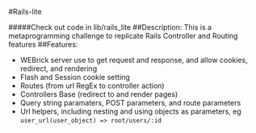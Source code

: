 #Rails-lite

#####Check out code in lib/rails_lite 
##Description:
This is a metaprogramming challenge to replicate Rails Controller and Routing features
##Features:
* WEBrick server use to get request and response, and allow cookies, redirect, and rendering
* Flash and Session cookie setting
* Routes (from url RegEx to controller action)
* Controllers Base (redirect to and render pages)
* Query string paramaters, POST parameters, and route parameters
* Url helpers, including nesting and using objects as parameters, eg `user_url(user_object) => root/users/:id`
